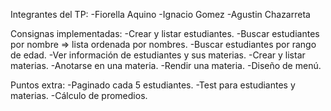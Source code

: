 Integrantes del TP:
-Fiorella Aquino
-Ignacio Gomez
-Agustin Chazarreta

Consignas implementadas: 
-Crear y listar estudiantes.
-Buscar estudiantes por nombre => lista ordenada por nombres.
-Buscar estudiantes por rango de edad.
-Ver información de estudiantes y sus materias. 
-Crear y listar materias.
-Anotarse en una materia.
-Rendir una materia.
-Diseño de menú.

Puntos extra:
-Paginado cada 5 estudiantes.
-Test para estudiantes y materias.
-Cálculo de promedios.
